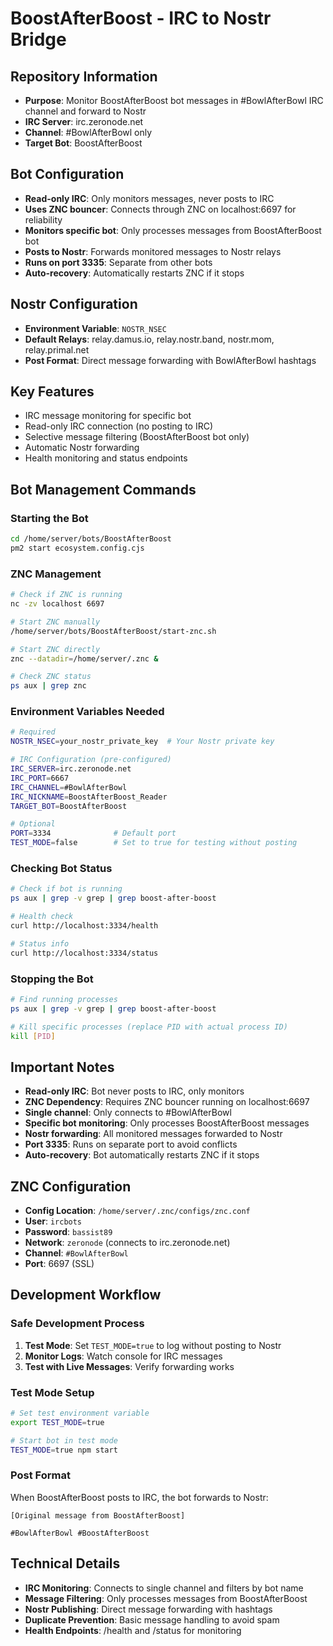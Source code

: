 # BoostAfterBoost - IRC to Nostr Bridge

## Repository Information
- **Purpose**: Monitor BoostAfterBoost bot messages in #BowlAfterBowl IRC channel and forward to Nostr
- **IRC Server**: irc.zeronode.net
- **Channel**: #BowlAfterBowl only
- **Target Bot**: BoostAfterBoost

## Bot Configuration
- **Read-only IRC**: Only monitors messages, never posts to IRC
- **Uses ZNC bouncer**: Connects through ZNC on localhost:6697 for reliability
- **Monitors specific bot**: Only processes messages from BoostAfterBoost bot
- **Posts to Nostr**: Forwards monitored messages to Nostr relays
- **Runs on port 3335**: Separate from other bots
- **Auto-recovery**: Automatically restarts ZNC if it stops

## Nostr Configuration
- **Environment Variable**: `NOSTR_NSEC`
- **Default Relays**: relay.damus.io, relay.nostr.band, nostr.mom, relay.primal.net
- **Post Format**: Direct message forwarding with BowlAfterBowl hashtags

## Key Features
- IRC message monitoring for specific bot
- Read-only IRC connection (no posting to IRC)
- Selective message filtering (BoostAfterBoost bot only)
- Automatic Nostr forwarding
- Health monitoring and status endpoints

## Bot Management Commands

### Starting the Bot
```bash
cd /home/server/bots/BoostAfterBoost
pm2 start ecosystem.config.cjs
```

### ZNC Management
```bash
# Check if ZNC is running
nc -zv localhost 6697

# Start ZNC manually
/home/server/bots/BoostAfterBoost/start-znc.sh

# Start ZNC directly
znc --datadir=/home/server/.znc &

# Check ZNC status
ps aux | grep znc
```

### Environment Variables Needed
```bash
# Required
NOSTR_NSEC=your_nostr_private_key  # Your Nostr private key

# IRC Configuration (pre-configured)
IRC_SERVER=irc.zeronode.net
IRC_PORT=6667
IRC_CHANNEL=#BowlAfterBowl
IRC_NICKNAME=BoostAfterBoost_Reader
TARGET_BOT=BoostAfterBoost

# Optional
PORT=3334              # Default port
TEST_MODE=false        # Set to true for testing without posting
```

### Checking Bot Status
```bash
# Check if bot is running
ps aux | grep -v grep | grep boost-after-boost

# Health check
curl http://localhost:3334/health

# Status info
curl http://localhost:3334/status
```

### Stopping the Bot
```bash
# Find running processes
ps aux | grep -v grep | grep boost-after-boost

# Kill specific processes (replace PID with actual process ID)
kill [PID]
```

## Important Notes
- **Read-only IRC**: Bot never posts to IRC, only monitors
- **ZNC Dependency**: Requires ZNC bouncer running on localhost:6697
- **Single channel**: Only connects to #BowlAfterBowl
- **Specific bot monitoring**: Only processes BoostAfterBoost messages
- **Nostr forwarding**: All monitored messages forwarded to Nostr
- **Port 3335**: Runs on separate port to avoid conflicts
- **Auto-recovery**: Bot automatically restarts ZNC if it stops

## ZNC Configuration
- **Config Location**: `/home/server/.znc/configs/znc.conf`
- **User**: `ircbots`
- **Password**: `bassist89`
- **Network**: `zeronode` (connects to irc.zeronode.net)
- **Channel**: `#BowlAfterBowl`
- **Port**: 6697 (SSL)

## Development Workflow

### Safe Development Process
1. **Test Mode**: Set `TEST_MODE=true` to log without posting to Nostr
2. **Monitor Logs**: Watch console for IRC messages
3. **Test with Live Messages**: Verify forwarding works

### Test Mode Setup
```bash
# Set test environment variable
export TEST_MODE=true

# Start bot in test mode
TEST_MODE=true npm start
```

### Post Format
When BoostAfterBoost posts to IRC, the bot forwards to Nostr:
```
[Original message from BoostAfterBoost]

#BowlAfterBowl #BoostAfterBoost
```

## Technical Details
- **IRC Monitoring**: Connects to single channel and filters by bot name
- **Message Filtering**: Only processes messages from BoostAfterBoost
- **Nostr Publishing**: Direct message forwarding with hashtags
- **Duplicate Prevention**: Basic message handling to avoid spam
- **Health Endpoints**: /health and /status for monitoring